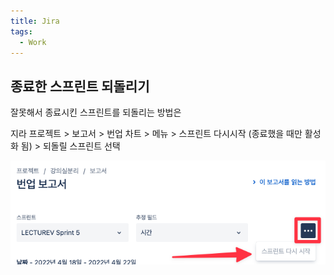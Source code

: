 ```yaml
---
title: Jira
tags:
  - Work
---
```


## 종료한 스프린트 되돌리기
잘못해서 종료시킨 스프린트를 되돌리는 방법은

지라 프로젝트 > 보고서 > 번업 차트 > 메뉴 > 스프린트 다시시작 (종료했을 때만 활성화 됨) > 되돌릴 스프린트 선택

![종료한 스프린트 되돌리기](../attachments/jira-2022-04-24-02-26-47.png)

